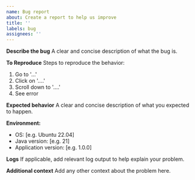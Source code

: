 ```yaml
---
name: Bug report
about: Create a report to help us improve
title: ''
labels: bug
assignees: ''
---
```


**Describe the bug**
A clear and concise description of what the bug is.

**To Reproduce**
Steps to reproduce the behavior:
1. Go to '...'
2. Click on '....'
3. Scroll down to '....'
4. See error

**Expected behavior**
A clear and concise description of what you expected to happen.

**Environment:**
 - OS: [e.g. Ubuntu 22.04]
 - Java version: [e.g. 21]
 - Application version: [e.g. 1.0.0]

**Logs**
If applicable, add relevant log output to help explain your problem.

**Additional context**
Add any other context about the problem here.